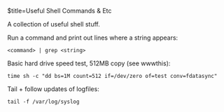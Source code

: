$title=Useful Shell Commands & Etc

A collection of useful shell stuff.


Run a command and print out lines where a string appears:

    <command> | grep <string>


Basic hard drive speed test, 512MB copy (see wwwthis):

    time sh -c "dd bs=1M count=512 if=/dev/zero of=test conv=fdatasync"


Tail + follow updates of logfiles:

    tail -f /var/log/syslog
